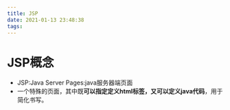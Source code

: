 ```yaml
---
title: JSP
date: 2021-01-13 23:48:38
tags:
---
```

# JSP概念

* JSP:Java Server Pages:java服务器端页面
* 一个特殊的页面，其中既**可以指定定义html标签，又可以定义java代码**，用于简化书写。

